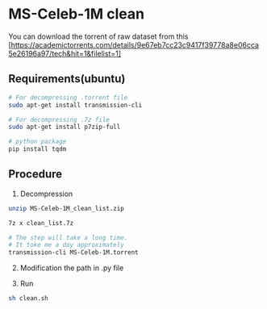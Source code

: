 # MS-Celeb-1M clean

You can download the torrent of raw dataset from this [https://academictorrents.com/details/9e67eb7cc23c9417f39778a8e06cca5e26196a97/tech&hit=1&filelist=1]


## Requirements(ubuntu)
 ``` sh
 # For decompressing .torrent file
sudo apt-get install transmission-cli

# For decompressing .7z file
sudo apt-get install p7zip-full 

 # python package
 pip install tqdm
 ```


 ## Procedure

 1. Decompression

``` sh
unzip MS-Celeb-1M_clean_list.zip

7z x clean_list.7z

# The step will take a long time.
# It toke me a day approximately
transmission-cli MS-Celeb-1M.torrent
```

2. Modification the path in .py file

3. Run
```sh
sh clean.sh
```